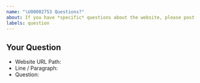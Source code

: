 ```yaml
---
name: "\U00002753 Questions?"
about: If you have *specific* questions about the website, please post them here.
labels: question
---
```


<!--
Thanks for submitting your question 🙌 ❤️

Before opening a new issue, please make sure that we do not have any duplicates already open. You can ensure this by searching the issue list for this repository. If there is a duplicate, please close your issue and add a comment to the existing issue instead. Also, please, have a look at our FAQs and existing questions before opening a new question.
-->

## Your Question

<!-- Include details about your question. -->

- Website URL Path:
- Line / Paragraph:
- Question:
